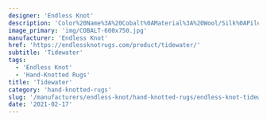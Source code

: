 ```yaml
---
designer: 'Endless Knot'
description: 'Color%20Name%3A%20Cobalt%0AMaterial%3A%20Wool/Silk%0APile%3A%20CutStyle%3A%20Abstract%2C%20Modern%2C%20New%20Arrivals'
image_primary: 'img/COBALT-600x750.jpg'
manufacturer: 'Endless Knot'
href: 'https://endlessknotrugs.com/product/tidewater/'
subtitle: 'Tidewater'
tags:
  - 'Endless Knot'
  - 'Hand-Knotted Rugs'
title: 'Tidewater'
category: 'hand-knotted-rugs'
slug: '/manufacturers/endless-knot/hand-knotted-rugs/endless-knot-tidewater'
date: '2021-02-17'
---
```

